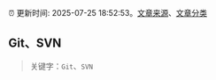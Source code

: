 :alarm_clock: 更新时间: 2025-07-25 18:52:53。[文章来源](/README.md)、[文章分类](/TAGS.md)

## Git、SVN


> 关键字：`Git`、`SVN`



